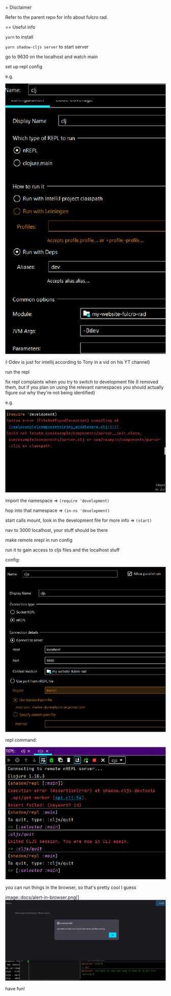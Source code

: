 = Disclaimer

Refer to the parent repo for info about fulcro rad.

== Useful info

`yarn` to install

`yarn shadow-cljs server` to start server

go to 9630 on the localhost and watch main

set up repl config

e.g.

![clj-setup](img/clj-setup.png)

(-Ddev is just for intellij according to Tony in a vid on his YT channel)

run the repl

fix repl complaints when you try to switch to development file (I removed them, but if you plan on using the relevant namespaces you should actually figure out why they're not being identified)

e.g.

![try-req-ns](img/try-req-ns.png)

import the namespace => `(require 'development)`

hop into that namespace => `(in-ns 'development)`

start calls mount, look in the development file for more info => `(start)`

nav to 3000 localhost, your stuff should be there

make remote nrepl in run config

run it to gain access to cljs files and the localhost stuff

config:

![nrepl-setup](img/nrepl-setup.png)

repl command:

![run-nrepl](img/run-nrepl.png)

you can run things in the browser, so that's pretty cool I guess

image::docs/alert-in-browser.png[]
![alert-in-browser](img/alert-in-browser.png)

have fun!
